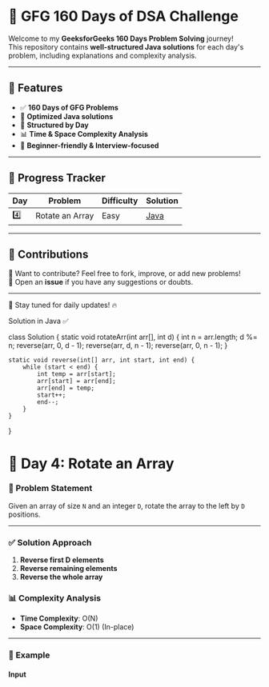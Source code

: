 # 🚀 GFG 160 Days of DSA Challenge

Welcome to my **GeeksforGeeks 160 Days Problem Solving** journey!  
This repository contains **well-structured Java solutions** for each day's problem, including explanations and complexity analysis.

---

## 📌 Features

- ✅ **160 Days of GFG Problems**
- 🧪 **Optimized Java solutions**
- 📂 **Structured by Day**
- 📊 **Time & Space Complexity Analysis**
- 📝 **Beginner-friendly & Interview-focused**

---

## 📅 Progress Tracker

| Day  | Problem | Difficulty | Solution |
|------|---------|------------|----------|
| 4️⃣  | Rotate an Array | Easy | [Java](./Day-4/Solution.java) |
<!-- Add more as you solve -->

---

## 🤝 Contributions

🚀 Want to contribute? Feel free to fork, improve, or add new problems!  
💬 Open an **issue** if you have any suggestions or doubts.

---
📢 Stay tuned for daily updates! 🔥  


Solution in Java ✅

class Solution {
    static void rotateArr(int arr[], int d) {
        int n = arr.length;
        d %= n;
        reverse(arr, 0, d - 1);
        reverse(arr, d, n - 1);
        reverse(arr, 0, n - 1);
    }

    static void reverse(int[] arr, int start, int end) {
        while (start < end) {
            int temp = arr[start];
            arr[start] = arr[end];
            arr[end] = temp;
            start++;
            end--;
        }
    }
}



# 🔄 Day 4: Rotate an Array

### 📝 Problem Statement
Given an array of size `N` and an integer `D`, rotate the array to the left by `D` positions.

---

### ✅ Solution Approach

1. **Reverse first D elements**
2. **Reverse remaining elements**
3. **Reverse the whole array**

### 📊 Complexity Analysis

- **Time Complexity**: O(N)
- **Space Complexity**: O(1) (In-place)

---

### 📌 Example
#### **Input**

